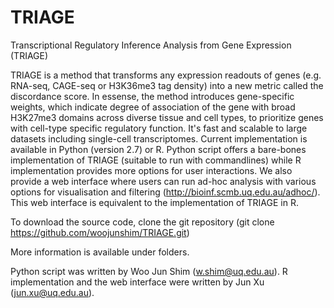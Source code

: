 # TRIAGE
Transcriptional Regulatory Inference Analysis from Gene Expression (TRIAGE)

TRIAGE is a method that transforms any expression readouts of genes (e.g. RNA-seq, CAGE-seq or H3K36me3 tag density) into a new metric called the discordance score. In essense, the method introduces gene-specific weights, which indicate degree of association of the gene with broad H3K27me3 domains across diverse tissue and cell types, to prioritize genes with cell-type specific regulatory function. It's fast and scalable to large datasets including single-cell transcriptomes. Current implementation is available in Python (version 2.7) or R. Python script offers a bare-bones implementation of TRIAGE (suitable to run with commandlines) while R implementation provides more options for user interactions. We also provide a web interface where users can run ad-hoc analysis with various options for visualisation and filtering (http://bioinf.scmb.uq.edu.au/adhoc/). This web interface is equivalent to the implementation of TRIAGE in R.  

To download the source code, clone the git repository (git clone https://github.com/woojunshim/TRIAGE.git) 

More information is available under folders.

Python script was written by Woo Jun Shim (w.shim@uq.edu.au). 
R implementation and the web interface were written by Jun Xu (jun.xu@uq.edu.au).
